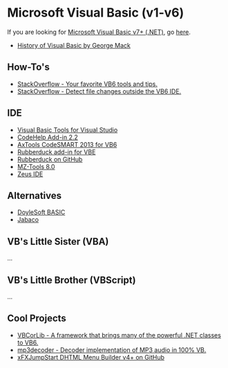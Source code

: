 # Microsoft Visual Basic (v1-v6)

If you are looking for [Microsoft Visual Basic v7+ (.NET)](VB.md), go [here](VB.md).

- [History of Visual Basic by George Mack](http://www.ojodepez-fanzine.net/network/qbdl/history_of_visual_basic.html)

## How-To's

- [StackOverflow - Your favorite VB6 tools and tips.](https://stackoverflow.com/questions/664370/your-favorite-visual-basic-6-0-tools-and-tips)
- [StackOverflow - Detect file changes outside the VB6 IDE.](https://stackoverflow.com/questions/24766228/detect-file-changes-outside-the-visual-basic-6-ide/24792427#24792427)

## IDE

- [Visual Basic Tools for Visual Studio](https://marketplace.visualstudio.com/items?itemName=MatthiasFriedrich.VisualBasicToolsforVisualStudio)
- [CodeHelp Add-in 2.2](http://www.planetsourcecode.com/vb/scripts/ShowCode.asp?txtCodeId=62468&lngWId=1)
- [AxTools CodeSMART 2013 for VB6](http://www.axtools.com/products-codesmart-vb6.php)
- [Rubberduck add-in for VBE](https://rubberduckvba.wordpress.com/)
- [Rubberduck on GitHub](https://github.com/rubberduck-vba/Rubberduck)
- [MZ-Tools 8.0](https://www.mztools.com/)
- [Zeus IDE](https://www.zeusedit.com/index.html)

## Alternatives

- [DoyleSoft BASIC](http://doylesoft.com/BASIC/?i=1)
- [Jabaco](http://www.jabaco.org/)

## VB's Little Sister (VBA)

...

## VB's Little Brother (VBScript)

...

## Cool Projects

- [VBCorLib - A framework that brings many of the powerful .NET classes to VB6.](https://github.com/kellyethridge/VBCorLib)
- [mp3decoder - Decoder implementation of MP3 audio in 100% VB.](https://github.com/neveraway/mp3decoder)
- [xFXJumpStart DHTML Menu Builder v4+ on GitHub](https://github.com/morphx666/dmb)
